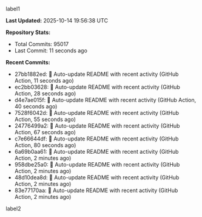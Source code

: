 
label1 
<!-- ACTIVITY_START -->
**Last Updated:** 2025-10-14 19:56:38 UTC

**Repository Stats:**
- Total Commits: 95017
- Last Commit: 11 seconds ago

**Recent Commits:**
- 27bb1882ed: 🤖 Auto-update README with recent activity (GitHub Action, 11 seconds ago)
- ec2bb03628: 🤖 Auto-update README with recent activity (GitHub Action, 28 seconds ago)
- d4e7ae015f: 🤖 Auto-update README with recent activity (GitHub Action, 40 seconds ago)
- 7528f6042d: 🤖 Auto-update README with recent activity (GitHub Action, 55 seconds ago)
- 24776499a2: 🤖 Auto-update README with recent activity (GitHub Action, 67 seconds ago)
- c7e66644df: 🤖 Auto-update README with recent activity (GitHub Action, 80 seconds ago)
- 6a69b0aa61: 🤖 Auto-update README with recent activity (GitHub Action, 2 minutes ago)
- 958dbe25a0: 🤖 Auto-update README with recent activity (GitHub Action, 2 minutes ago)
- 48d10dea8d: 🤖 Auto-update README with recent activity (GitHub Action, 2 minutes ago)
- 83e77170aa: 🤖 Auto-update README with recent activity (GitHub Action, 2 minutes ago)
<!-- ACTIVITY_END -->

label2
